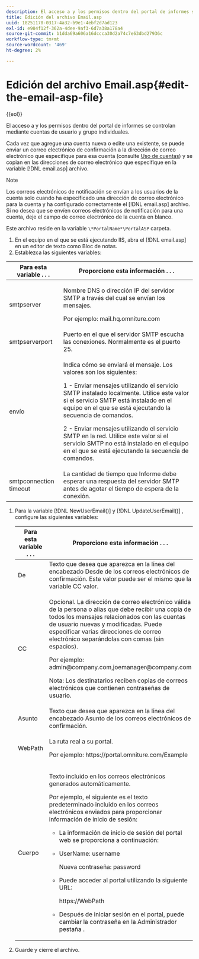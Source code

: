 ```yaml
---
description: El acceso a y los permisos dentro del portal de informes se controlan mediante cuentas de usuario y grupo individuales.
title: Edición del archivo Email.asp
uuid: 18251170-0317-4a32-b9e1-4ebf2d7ad123
exl-id: e984f12f-362a-4dee-9af3-6d7a38a178a4
source-git-commit: b1dda69a606a16dccca30d2a74c7e63dbd27936c
workflow-type: tm+mt
source-wordcount: '469'
ht-degree: 2%

---
```


# Edición del archivo Email.asp{#edit-the-email-asp-file}

{{eol}}

El acceso a y los permisos dentro del portal de informes se controlan mediante cuentas de usuario y grupo individuales.

Cada vez que agregue una cuenta nueva o edite una existente, se puede enviar un correo electrónico de confirmación a la dirección de correo electrónico que especifique para esa cuenta (consulte [Uso de cuentas](../../../home/c-rpt-oview/c-admin-rpt/c-work-accts/c-work-accts.md#concept-c933a1940bda4a3489d61d8af315e45d)) y se copian en las direcciones de correo electrónico que especifique en la variable [!DNL email.asp] archivo.

>[!NOTE]
>
>Los correos electrónicos de notificación se envían a los usuarios de la cuenta solo cuando ha especificado una dirección de correo electrónico para la cuenta y ha configurado correctamente el [!DNL email.asp] archivo. Si no desea que se envíen correos electrónicos de notificación para una cuenta, deje el campo de correo electrónico de la cuenta en blanco.

Este archivo reside en la variable `\*PortalName*\PortalASP` carpeta.

1. En el equipo en el que se está ejecutando IIS, abra el [!DNL email.asp] en un editor de texto como Bloc de notas.
1. Establezca las siguientes variables:

<table id="table_44F52DA266364DF993C40678A28E0F0D">
 <thead>
  <tr>
   <th colname="col1" class="entry"> Para esta variable . . . </th>
   <th colname="col2" class="entry"> Proporcione esta información . . . </th>
  </tr>
 </thead>
 <tbody>
  <tr>
   <td colname="col1"> smtpserver </td>
   <td colname="col2"> <p>Nombre DNS o dirección IP del servidor SMTP a través del cual se envían los mensajes. </p> <p>Por ejemplo: <span class="filepath"> mail.hq.omniture.com</span></p> </td>
  </tr>
  <tr>
   <td colname="col1"> smtpserverport </td>
   <td colname="col2"> Puerto en el que el servidor SMTP escucha las conexiones. Normalmente es el puerto 25. </td>
  </tr>
  <tr>
   <td colname="col1"> envío </td>
   <td colname="col2"> <p>Indica cómo se enviará el mensaje. Los valores son los siguientes: </p> <p>1 - Enviar mensajes utilizando el servicio SMTP instalado localmente. Utilice este valor si el servicio SMTP está instalado en el equipo en el que se está ejecutando la secuencia de comandos. </p> <p>2 - Enviar mensajes utilizando el servicio SMTP en la red. Utilice este valor si el servicio SMTP no está instalado en el equipo en el que se está ejecutando la secuencia de comandos. </p> </td>
  </tr>
  <tr>
   <td colname="col1"> smtpconnection timeout </td>
   <td colname="col2">La cantidad de tiempo que <span class="wintitle"> Informe</span> debe esperar una respuesta del servidor SMTP antes de agotar el tiempo de espera de la conexión. </td>
  </tr>
 </tbody>
</table>

1. Para la variable [!DNL NewUserEmail()] y [!DNL UpdateUserEmail()] , configure las siguientes variables:

   <table id="table_91C5E36B84A94C4097EE5993592BE587">
   <thead>
   <tr>
      <th colname="col1" class="entry"> Para esta variable . . . </th>
      <th colname="col2" class="entry"> Proporcione esta información . . . </th>
   </tr>
   </thead>
   <tbody>
   <tr>
      <td colname="col1"> De </td>
      <td colname="col2">Texto que desea que aparezca en la línea del encabezado Desde de los correos electrónicos de confirmación. Este valor puede ser el mismo que la variable <span class="wintitle"> CC</span> valor. </td>
   </tr>
   <tr>
      <td colname="col1"> CC </td>
      <td colname="col2"> <p>Opcional. La dirección de correo electrónico válida de la persona o alias que debe recibir una copia de todos los mensajes relacionados con las cuentas de usuario nuevas y modificadas. Puede especificar varias direcciones de correo electrónico separándolas con comas (sin espacios). </p> <p>Por ejemplo: <span class="filepath"> admin@company.com,joemanager@company.com</span></p> <p> <p>Nota: Los destinatarios reciben copias de correos electrónicos que contienen contraseñas de usuario. </p> </p> </td>
   </tr>
   <tr>
      <td colname="col1"> Asunto </td>
      <td colname="col2"> Texto que desea que aparezca en la línea del encabezado Asunto de los correos electrónicos de confirmación. </td>
   </tr>
   <tr>
      <td colname="col1"> WebPath </td>
      <td colname="col2"> <p>La ruta real a su portal. </p> <p>Por ejemplo: <span class="filepath"> https://portal.omniture.com/Example</span></p> </td>
   </tr>
   <tr>
      <td colname="col1"> Cuerpo </td>
      <td colname="col2"> <p>Texto incluido en los correos electrónicos generados automáticamente. </p> <p>Por ejemplo, el siguiente es el texto predeterminado incluido en los correos electrónicos enviados para proporcionar información de inicio de sesión:
      <ul id="ul_7FF2E7399AB64D279EC5794AB02C9749">
      <li id="li_7CBCC5CFF9E04776BBC893278785AEE7">La información de inicio de sesión del portal web se proporciona a continuación: </li>
      <li id="li_5346F0AB3568444B88117C295D8E99C5"><p>UserName: username </p><p>Nueva contraseña: password </p></li>
      <li id="li_B0D1FAE818BA42CF8546796800A1AA08"><p>Puede acceder al portal utilizando la siguiente URL: </p><p><span class="filepath"> https://WebPath</span></p></li>
      <li id="li_7CD71EBDFA1D418F960040569CD511EB">Después de iniciar sesión en el portal, puede cambiar la contraseña en la <span class="wintitle"> Administrador</span> pestaña . </li>
      </ul></p> </td>
   </tr>
   </tbody>
   </table>

1. Guarde y cierre el archivo.
